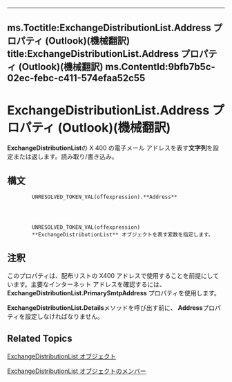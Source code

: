 

---
ms.Toctitle:ExchangeDistributionList.Address プロパティ (Outlook)(機械翻訳)
title:ExchangeDistributionList.Address プロパティ (Outlook)(機械翻訳)
ms.ContentId:9bfb7b5c-02ec-febc-c411-574efaa52c55
---
# ExchangeDistributionList.Address プロパティ (Outlook)(機械翻訳)




**ExchangeDistributionList**の X 400 の電子メール アドレスを表す**文字列**を設定または返します。読み取り/書き込み。

## 構文

            UNRESOLVED_TOKEN_VAL(offexpression).**Address**




            UNRESOLVED_TOKEN_VAL(offexpression)
            **ExchangeDistributionList** オブジェクトを表す変数を指定します。



## 注釈
このプロパティは、配布リストの X400 アドレスで使用することを前提にしています。主要なインターネット アドレスを確認するには、**ExchangeDistributionList.PrimarySmtpAddress** プロパティを使用します。



**ExchangeDistributionList.Details**メソッドを呼び出す前に、 **Address**プロパティを設定しなければなりません。



## Related Topics

[ExchangeDistributionList オブジェクト](2830dfba-6c0a-a81f-6b98-92ac2aafb59d.md)

[ExchangeDistributionList オブジェクトのメンバー](89105487-3e5b-ee8b-02e0-33ad42bd2fbe.md)





